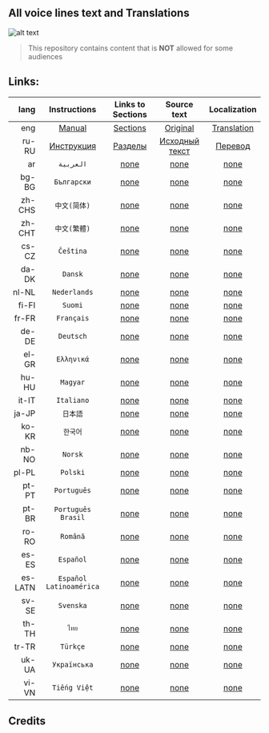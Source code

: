 
## All voice lines text and Translations
![alt text](https://steamcdn-a.akamaihd.net/steam/apps/581320/capsule_184x69.jpg "Insurgency: Sandstorm™")
> This repository contains content that is **NOT** allowed for some audiences

## Links:
lang | Instructions | Links to Sections | Source text | Localization |
---: | :---: | :---: | :---: | :---:
eng | [Manual](https://github.com/EnDelta/theVoiceLines-Insurgency3/wiki/%5Beng%5D-Manual)| [Sections](https://github.com/EnDelta/theVoiceLines-Insurgency3/wiki/%5Beng%5D-Links#sections) | [Original](https://github.com/EnDelta/theVoiceLines-Insurgency3/tree/master/VL-Original) | [Translation](https://github.com/EnDelta/theVoiceLines-Insurgency3/tree/master/VL-Translations/eng-English)
ru-RU | [Инструкция](https://github.com/EnDelta/theVoiceLines-Insurgency3/wiki/%5Bru_ru%5D-Инструкция) | [Разделы](https://github.com/EnDelta/theVoiceLines-Insurgency3/wiki/%5Bru_ru%5D-Ссылки#Разделы) | [Исходный текст](https://github.com/EnDelta/theVoiceLines-Insurgency3/tree/master/VL-Original) | [Перевод](https://github.com/EnDelta/theVoiceLines-Insurgency3/tree/master/VL-Translations/ru-RU-Russian)
ar | `العربية` | [none](https://github.com/EnDelta/theVoiceLines-Insurgency3/wiki/Blank-page) | [none](https://github.com/EnDelta/theVoiceLines-Insurgency3/wiki/Blank-page) | [none](https://github.com/EnDelta/theVoiceLines-Insurgency3/wiki/Blank-page)
bg-BG | `Български` | [none](https://github.com/EnDelta/theVoiceLines-Insurgency3/wiki/Blank-page) | [none](https://github.com/EnDelta/theVoiceLines-Insurgency3/wiki/Blank-page) | [none](https://github.com/EnDelta/theVoiceLines-Insurgency3/wiki/Blank-page)
zh-CHS | `中文(简体)` | [none](https://github.com/EnDelta/theVoiceLines-Insurgency3/wiki/Blank-page) | [none](https://github.com/EnDelta/theVoiceLines-Insurgency3/wiki/Blank-page) | [none](https://github.com/EnDelta/theVoiceLines-Insurgency3/wiki/Blank-page)
zh-CHT | `中文(繁體)` | [none](https://github.com/EnDelta/theVoiceLines-Insurgency3/wiki/Blank-page) | [none](https://github.com/EnDelta/theVoiceLines-Insurgency3/wiki/Blank-page) | [none](https://github.com/EnDelta/theVoiceLines-Insurgency3/wiki/Blank-page)
cs-CZ | `Čeština` | [none](https://github.com/EnDelta/theVoiceLines-Insurgency3/wiki/Blank-page) | [none](https://github.com/EnDelta/theVoiceLines-Insurgency3/wiki/Blank-page) | [none](https://github.com/EnDelta/theVoiceLines-Insurgency3/wiki/Blank-page)
da-DK | `Dansk` | [none](https://github.com/EnDelta/theVoiceLines-Insurgency3/wiki/Blank-page) | [none](https://github.com/EnDelta/theVoiceLines-Insurgency3/wiki/Blank-page) | [none](https://github.com/EnDelta/theVoiceLines-Insurgency3/wiki/Blank-page)
nl-NL | `Nederlands` | [none](https://github.com/EnDelta/theVoiceLines-Insurgency3/wiki/Blank-page) | [none](https://github.com/EnDelta/theVoiceLines-Insurgency3/wiki/Blank-page) | [none](https://github.com/EnDelta/theVoiceLines-Insurgency3/wiki/Blank-page)
fi-FI | `Suomi` | [none](https://github.com/EnDelta/theVoiceLines-Insurgency3/wiki/Blank-page) | [none](https://github.com/EnDelta/theVoiceLines-Insurgency3/wiki/Blank-page) | [none](https://github.com/EnDelta/theVoiceLines-Insurgency3/wiki/Blank-page)
fr-FR | `Français` | [none](https://github.com/EnDelta/theVoiceLines-Insurgency3/wiki/Blank-page) | [none](https://github.com/EnDelta/theVoiceLines-Insurgency3/wiki/Blank-page) | [none](https://github.com/EnDelta/theVoiceLines-Insurgency3/wiki/Blank-page)
de-DE | `Deutsch` | [none](https://github.com/EnDelta/theVoiceLines-Insurgency3/wiki/Blank-page) | [none](https://github.com/EnDelta/theVoiceLines-Insurgency3/wiki/Blank-page) | [none](https://github.com/EnDelta/theVoiceLines-Insurgency3/wiki/Blank-page)
el-GR | `Ελληνικά` | [none](https://github.com/EnDelta/theVoiceLines-Insurgency3/wiki/Blank-page) | [none](https://github.com/EnDelta/theVoiceLines-Insurgency3/wiki/Blank-page) | [none](https://github.com/EnDelta/theVoiceLines-Insurgency3/wiki/Blank-page)
hu-HU | `Magyar` | [none](https://github.com/EnDelta/theVoiceLines-Insurgency3/wiki/Blank-page) | [none](https://github.com/EnDelta/theVoiceLines-Insurgency3/wiki/Blank-page) | [none](https://github.com/EnDelta/theVoiceLines-Insurgency3/wiki/Blank-page)
it-IT | `Italiano` | [none](https://github.com/EnDelta/theVoiceLines-Insurgency3/wiki/Blank-page) | [none](https://github.com/EnDelta/theVoiceLines-Insurgency3/wiki/Blank-page) | [none](https://github.com/EnDelta/theVoiceLines-Insurgency3/wiki/Blank-page)
ja-JP | `日本語` | [none](https://github.com/EnDelta/theVoiceLines-Insurgency3/wiki/Blank-page) | [none](https://github.com/EnDelta/theVoiceLines-Insurgency3/wiki/Blank-page) | [none](https://github.com/EnDelta/theVoiceLines-Insurgency3/wiki/Blank-page)
ko-KR | `한국어` | [none](https://github.com/EnDelta/theVoiceLines-Insurgency3/wiki/Blank-page) | [none](https://github.com/EnDelta/theVoiceLines-Insurgency3/wiki/Blank-page) | [none](https://github.com/EnDelta/theVoiceLines-Insurgency3/wiki/Blank-page)
nb-NO | `Norsk` | [none](https://github.com/EnDelta/theVoiceLines-Insurgency3/wiki/Blank-page) | [none](https://github.com/EnDelta/theVoiceLines-Insurgency3/wiki/Blank-page) | [none](https://github.com/EnDelta/theVoiceLines-Insurgency3/wiki/Blank-page)
pl-PL | `Polski` | [none](https://github.com/EnDelta/theVoiceLines-Insurgency3/wiki/Blank-page) | [none](https://github.com/EnDelta/theVoiceLines-Insurgency3/wiki/Blank-page) | [none](https://github.com/EnDelta/theVoiceLines-Insurgency3/wiki/Blank-page)
pt-PT | `Português` | [none](https://github.com/EnDelta/theVoiceLines-Insurgency3/wiki/Blank-page) | [none](https://github.com/EnDelta/theVoiceLines-Insurgency3/wiki/Blank-page) | [none](https://github.com/EnDelta/theVoiceLines-Insurgency3/wiki/Blank-page)
pt-BR | `Português Brasil` | [none](https://github.com/EnDelta/theVoiceLines-Insurgency3/wiki/Blank-page) | [none](https://github.com/EnDelta/theVoiceLines-Insurgency3/wiki/Blank-page) | [none](https://github.com/EnDelta/theVoiceLines-Insurgency3/wiki/Blank-page)
ro-RO | `Română` | [none](https://github.com/EnDelta/theVoiceLines-Insurgency3/wiki/Blank-page) | [none](https://github.com/EnDelta/theVoiceLines-Insurgency3/wiki/Blank-page) | [none](https://github.com/EnDelta/theVoiceLines-Insurgency3/wiki/Blank-page)
es-ES | `Español` | [none](https://github.com/EnDelta/theVoiceLines-Insurgency3/wiki/Blank-page) | [none](https://github.com/EnDelta/theVoiceLines-Insurgency3/wiki/Blank-page) | [none](https://github.com/EnDelta/theVoiceLines-Insurgency3/wiki/Blank-page)
es-LATN | `Español Latinoamérica` | [none](https://github.com/EnDelta/theVoiceLines-Insurgency3/wiki/Blank-page) | [none](https://github.com/EnDelta/theVoiceLines-Insurgency3/wiki/Blank-page) | [none](https://github.com/EnDelta/theVoiceLines-Insurgency3/wiki/Blank-page)
sv-SE | `Svenska` | [none](https://github.com/EnDelta/theVoiceLines-Insurgency3/wiki/Blank-page) | [none](https://github.com/EnDelta/theVoiceLines-Insurgency3/wiki/Blank-page) | [none](https://github.com/EnDelta/theVoiceLines-Insurgency3/wiki/Blank-page)
th-TH | `ไทย` | [none](https://github.com/EnDelta/theVoiceLines-Insurgency3/wiki/Blank-page) | [none](https://github.com/EnDelta/theVoiceLines-Insurgency3/wiki/Blank-page) | [none](https://github.com/EnDelta/theVoiceLines-Insurgency3/wiki/Blank-page)
tr-TR | `Türkçe` | [none](https://github.com/EnDelta/theVoiceLines-Insurgency3/wiki/Blank-page) | [none](https://github.com/EnDelta/theVoiceLines-Insurgency3/wiki/Blank-page) | [none](https://github.com/EnDelta/theVoiceLines-Insurgency3/wiki/Blank-page)
uk-UA | `Українська` | [none](https://github.com/EnDelta/theVoiceLines-Insurgency3/wiki/Blank-page) | [none](https://github.com/EnDelta/theVoiceLines-Insurgency3/wiki/Blank-page) | [none](https://github.com/EnDelta/theVoiceLines-Insurgency3/wiki/Blank-page)
vi-VN | `Tiếng Việt` | [none](https://github.com/EnDelta/theVoiceLines-Insurgency3/wiki/Blank-page) | [none](https://github.com/EnDelta/theVoiceLines-Insurgency3/wiki/Blank-page) | [none](https://github.com/EnDelta/theVoiceLines-Insurgency3/wiki/Blank-page)

## Credits
